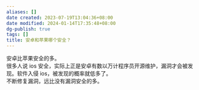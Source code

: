 ```yaml
---
aliases: []
date created: 2023-07-19T13:04:36+08:00
date modified: 2024-01-14T17:35:48+08:00
dg-publish: true
tags: []
title: 安卓和苹果哪个安全？
---
```


安卓比苹果安全的多。  
很多人说 ios 安全，实际上正是安卓有数以万计程序员开源维护，漏洞才会被发现。软件入侵 ios，被发现的概率就低多了。  
不断修复漏洞，远比没有漏洞安全的多。​